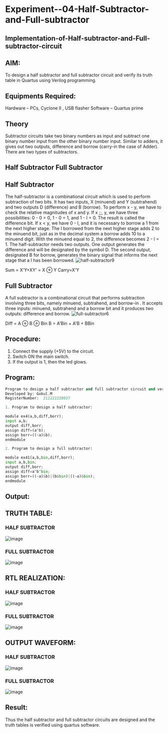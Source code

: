 # Experiment--04-Half-Subtractor-and-Full-subtractor
## Implementation-of-Half-subtractor-and-Full-subtractor-circuit
## AIM:
To design a half subtractor and full subtractor circuit and verify its truth table in Quartus using Verilog programming.

## Equipments Required:
Hardware – PCs, Cyclone II , USB flasher
Software – Quartus prime
## Theory
Subtractor circuits take two binary numbers as input and subtract one binary number input from the other binary number input. Similar to adders, it gives out two outputs, difference and borrow (carry-in the case of Adder). There are two types of subtractors.

## Half Subtractor Full Subtractor
## Half Subtractor
The half-subtractor is a combinational circuit which is used to perform subtraction of two bits. It has two inputs, X (minuend) and Y (subtrahend) and two outputs D (difference) and B (borrow). To perform x - y, we have to check the relative magnitudes of x and y. If x ;;, y, we have three possibilities: 0 - 0 = 0, 1 - 0 = 1, and 1 - I = 0. The result is called the difference bit. If x < y, we have 0 - I, and it is necessary to borrow a 1 from the next higher stage. The I borrowed from the next higher stage adds 2 to the minuend bit, just as in the decimal system a borrow adds 10 to a minuend digit. With the minuend equal to 2, the difference becomes 2 - I = 1. The half-subtractor needs two outputs. One output generates the difference and will be designated by the symbol D. The second output, designated B for borrow, generates the binary signal that informs the next stage that a I has been borrowed.
![half-subtractor9](https://user-images.githubusercontent.com/36288975/166112538-58c3bc7c-ee5d-4e6a-ac8d-8e8328efe27a.png)


Sum = X'Y+XY' = X ⊕ Y
Carry=X'Y

## Full Subtractor
A full subtractor is a combinational circuit that performs subtraction involving three bits, namely minuend, subtrahend, and borrow-in . It accepts three inputs: minuend, subtrahend and a borrow bit and it produces two outputs: difference and borrow. 
![full-subtractor6](https://user-images.githubusercontent.com/36288975/166112541-24c68359-3de8-4674-ae22-8272ffc385ed.png)


Diff = A ⊕ B ⊕ Bin B = A'Bin + A'B + BBin

## Procedure:
 1. Connect the supply (+5V) to the circuit.
 2. Switch ON the main switch.
 3. If the output is 1, then the led glows.

## Program:
```python
Program to design a half subtractor and full subtractor circuit and verify its truth table in quartus using Verilog programming.
Developed by: Gokul.M
RegisterNumber:  212222230037

1. Program to design a half subtractor:

module ex4(a,b,diff,borr);
input a,b;
output diff,borr;
assign diff=(a^b);
assign borr=((~a)&b);
endmodule 

2. Program to design a full subtractor:

module ex41(a,b,bin,diff,borr);
input a,b,bin;
output diff,borr;
assign diff=a^b^bin;
assign borr=((~a)&b)|(b&bin)|((~a)&bin);
endmodule 
```

## Output:

## TRUTH TABLE:
### HALF SUBTRACTOR
![image](https://github.com/PriyankaAnnadurai/Experiment--03-Half-Subtractor-and-Full-subtractor/assets/118351569/78af586e-1adf-4892-9544-04c5bfe2d3ca)
### FULL SUBTRACTOR
![image](https://github.com/PriyankaAnnadurai/Experiment--03-Half-Subtractor-and-Full-subtractor/assets/118351569/a9b18974-158f-4ff9-8fc8-4d568fbf95f9)

##  RTL REALIZATION:
### HALF SUBTRACTOR
![image](https://github.com/PriyankaAnnadurai/Experiment--03-Half-Subtractor-and-Full-subtractor/assets/118351569/7364d45f-9d82-430b-81e9-2ff55b8bd689)

### FULL SUBTRACTOR
![image](https://github.com/PriyankaAnnadurai/Experiment--03-Half-Subtractor-and-Full-subtractor/assets/118351569/132fc82f-d262-4cbc-9850-86339dc4cb9b)

## OUTPUT WAVEFORM:
### HALF SUBTRACTOR

![image](https://github.com/PriyankaAnnadurai/Experiment--03-Half-Subtractor-and-Full-subtractor/assets/118351569/9a4af079-d35e-43e5-8690-9d390d041fb6)

### FULL SUBTRACTOR

![image](https://github.com/PriyankaAnnadurai/Experiment--03-Half-Subtractor-and-Full-subtractor/assets/118351569/5ea55e95-6c55-44f9-a5f8-938858e6876f)

## Result:
Thus the half subtractor and full subtractor circuits are designed and the truth tables is verified using quartus software.
